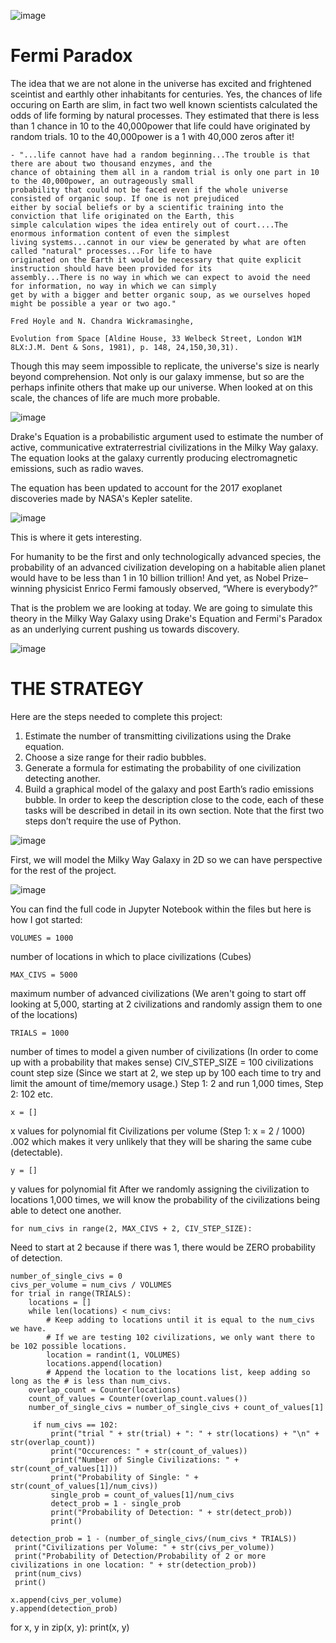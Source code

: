 ![image](https://user-images.githubusercontent.com/66803124/120327249-66c8f780-c29e-11eb-9a43-026227ff6877.png)

# Fermi Paradox

The idea that we are not alone in the universe has excited and frightened sceintist and earthly other inhabitants for centuries. Yes, the chances of life occuring on Earth are slim, in fact two well known scientists calculated the odds of life forming by natural processes. They estimated that there is less than 1 chance in 10 to the 40,000power that life could have originated by random trials. 10 to the 40,000power is a 1 with 40,000 zeros after it!

```
- "...life cannot have had a random beginning...The trouble is that there are about two thousand enzymes, and the 
chance of obtaining them all in a random trial is only one part in 10 to the 40,000power, an outrageously small 
probability that could not be faced even if the whole universe consisted of organic soup. If one is not prejudiced 
either by social beliefs or by a scientific training into the conviction that life originated on the Earth, this 
simple calculation wipes the idea entirely out of court....The enormous information content of even the simplest 
living systems...cannot in our view be generated by what are often called "natural" processes...For life to have 
originated on the Earth it would be necessary that quite explicit instruction should have been provided for its 
assembly...There is no way in which we can expect to avoid the need for information, no way in which we can simply 
get by with a bigger and better organic soup, as we ourselves hoped might be possible a year or two ago."

Fred Hoyle and N. Chandra Wickramasinghe,

Evolution from Space [Aldine House, 33 Welbeck Street, London W1M 8LX:J.M. Dent & Sons, 1981), p. 148, 24,150,30,31).
```
Though this may seem impossible to replicate, the universe's size is nearly beyond comprehension. Not only is our galaxy immense, but so are the perhaps infinite others that make up our universe. When looked at on this scale, the chances of life are much more probable. 

![image](https://user-images.githubusercontent.com/66803124/120330082-51090180-c2a1-11eb-9921-16f466cbbf21.png)

Drake's Equation is a probabilistic argument used to estimate the number of active, communicative extraterrestrial civilizations in the Milky Way galaxy. The equation looks at the  galaxy currently producing electromagnetic emissions, such as radio waves. 

The equation has been updated to account for the 2017 exoplanet discoveries made by NASA's Kepler satelite.

![image](https://user-images.githubusercontent.com/66803124/120327170-51ec6400-c29e-11eb-8529-2407bd20afbe.png)

This is where it gets interesting. 

For humanity to be the first and only technologically advanced species, the probability of an advanced civilization developing on a habitable alien planet would have to be less than 1 in 10 billion trillion! And yet, as Nobel Prize–winning physicist Enrico Fermi famously observed,  “Where is everybody?”

That is the problem we are looking at today. We are going to simulate this theory in the Milky Way Galaxy using Drake's Equation and Fermi's Paradox as an underlying current pushing us towards discovery. 

![image](https://user-images.githubusercontent.com/66803124/120471546-b02a4d00-c359-11eb-9c7f-b6e18622ddbd.png)

# THE STRATEGY
Here are the steps needed to complete this project:
1. Estimate the number of transmitting civilizations using the Drake equation.
2. Choose a size range for their radio bubbles.
3. Generate a formula for estimating the probability of one civilization detecting another.
4. Build a graphical model of the galaxy and post Earth’s radio emissions bubble.
In order to keep the description close to the code, each of these tasks will be described in
detail in its own section. Note that the first two steps don’t require the use of Python.

![image](https://user-images.githubusercontent.com/66803124/120471280-5fb2ef80-c359-11eb-9adc-a22342abb5f5.png)

First, we will model the Milky Way Galaxy in 2D so we can have perspective for the rest of the project. 

![image](https://user-images.githubusercontent.com/66803124/120471229-532e9700-c359-11eb-8ab1-3fbb931f436d.png)

You can find the full code in  Jupyter Notebook within the files but here is how I got started:

    VOLUMES = 1000 
number of locations in which to place civilizations (Cubes)

    MAX_CIVS = 5000 
maximum number of advanced civilizations 
(We aren't going to start off looking at 5,000, starting at 2 civilizations and randomly assign them to one of the locations)

    TRIALS = 1000 
number of times to model a given number of civilizations
(In order to come up with a probability that makes sense)
    CIV_STEP_SIZE = 100 
civilizations count step size
(Since we start at 2, we step up by 100 each time to try and limit the amount of time/memory usage.) 
Step 1: 2 and run 1,000 times, Step 2: 102 etc.

    x = [] 

x values for polynomial fit 
Civilizations per volume (Step 1: x = 2 / 1000) .002 which makes it very unlikely that they will be sharing the same cube (detectable). 

    y = [] 

y values for polynomial fit
After we randomly assigning the civilization to locations 1,000 times, 
we will know the probability of the civilizations being able to detect one another.

    for num_civs in range(2, MAX_CIVS + 2, CIV_STEP_SIZE):

Need to start at 2 because if there was 1, there would be ZERO probability of detection. 

    number_of_single_civs = 0
    civs_per_volume = num_civs / VOLUMES
    for trial in range(TRIALS):
        locations = []
        while len(locations) < num_civs:
            # Keep adding to locations until it is equal to the num_civs we have. 
            # If we are testing 102 civilizations, we only want there to be 102 possible locations.
            location = randint(1, VOLUMES)
            locations.append(location)
            # Append the location to the locations list, keep adding so long as the # is less than num_civs. 
        overlap_count = Counter(locations)
        count_of_values = Counter(overlap_count.values())
        number_of_single_civs = number_of_single_civs + count_of_values[1]
        
         if num_civs == 102:
             print("trial " + str(trial) + ": " + str(locations) + "\n" + str(overlap_count))
             print("Occurences: " + str(count_of_values))
             print("Number of Single Civilizations: " + str(count_of_values[1]))
             print("Probability of Single: " + str(count_of_values[1]/num_civs))
             single_prob = count_of_values[1]/num_civs
             detect_prob = 1 - single_prob 
             print("Probability of Detection: " + str(detect_prob))
             print()
             
    detection_prob = 1 - (number_of_single_civs/(num_civs * TRIALS))
     print("Civilizations per Volume: " + str(civs_per_volume))
     print("Probability of Detection/Probability of 2 or more civilizations in one location: " + str(detection_prob))
     print(num_civs)
     print()
     
    x.append(civs_per_volume)
    y.append(detection_prob)
 
 for x, y in zip(x, y):
 print(x, y)
